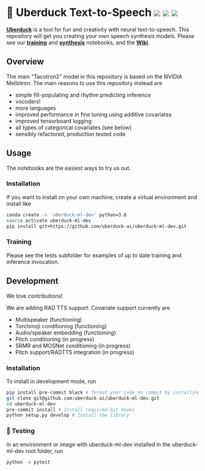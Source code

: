 # 🦆 Uberduck Text-to-Speech ![](https://img.shields.io/github/forks/uberduck-ai/uberduck-ml-dev) ![](https://img.shields.io/github/stars/uberduck-ai/uberduck-ml-dev) ![](https://img.shields.io/github/issues/uberduck-ai/uberduck-ml-dev)

[**Uberduck**](https://uberduck.ai/) is a tool for fun and creativity with neural text-to-speech. This repository will get you creating your own speech synthesis models. Please see our [**training**](https://colab.research.google.com/drive/1jF-Otw2_ssEcus4ISaIZu3QDmtifUvyY) and [**synthesis**](https://colab.research.google.com/drive/1wXWuhnw2pdfFy1L-pUzHfopW10W2GiJS) notebooks, and the [**Wiki**](https://github.com/uberduck-ai/uberduck-ml-dev/wiki).

## Overview

The main "Tacotron2" model in this repository is based on the NVIDIA Mellotron.  The main reasons to use this repository instead are

- simple fill-populating and rhythm predicting inference
- vocoders!
- more languages
- improved performance in fine tuning using additive covariates
- improved tensorboard logging
- all types of categorical covariates (see below)
- sensibly refactored, production tested code

## Usage

The notebooks are the easiest ways to try us out.

### Installation

If you want to install on your own machine, create a virtual environment and install like 

```bash
conda create -n 'uberduck-ml-dev' python=3.8
source activate uberduck-ml-dev
pip install git+https://github.com/uberduck-ai/uberduck-ml-dev.git
```

### Training

Please see the tests subfolder for examples of up to date training and inference invocation.

## Development

We love contributions!  

We are adding RAD TTS support.  Covariate support currently are

- Multispeaker  (functioning) <br>
- Torchmoji conditioning (functioning)  <br>
- Audio/speaker embedding (functioning) <br>
- Pitch conditioning (in progress) <br>
- SRMR and MOSNet conditioning (in progress) <br>
- Pitch support/RADTTS integration (in progress) <br>

### Installation

To install in development mode, run

```bash
pip install pre-commit black # format your code on commit by installing black!
git clone git@github.com:uberduck-ai/uberduck-ml-dev.git
cd uberduck-ml-dev
pre-commit install # Install required Git hooks
python setup.py develop # Install the library
```

### 🚩 Testing

In an environment or image with uberduck-ml-dev installed in the uberduck-ml-dev root folder, run 

```bash
python -m pytest
```
